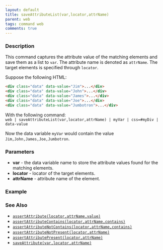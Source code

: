 ```yaml
---
layout: default
title: saveAttributeList(var,locator,attrName)
parent: web
tags: command web
comments: true
---
```


### Description
This command captures the attribute value of the matching elements and save them as a list to `var`. The attribute 
name is denoted as `attrName`. The target elements is specified through `locator`.

Suppose the following HTML:<br/>
```html
<div class="data" data-value="Jim">...</div>
<div class="data" data-value="John">...</div>
<div class="data" data-value="James">...</div>
<div class="data" data-value="Joe">...</div>
<div class="data" data-value="Jumbotron">...</div>
```

With the following command:<br/>
`web | saveAttributeList(var,locator,attrName) | myVar | css=#myDiv | data-value`

Now the data variable `myVar` would contain the value `Jim,John,James,Joe,Jumbotron`.


### Parameters
- **var** - the data variable name to store the attribute values found for the matching elements.
- **locator** - locator of the target elements.
- **attrName** - attribute name of the element.


### Example


### See Also
- [`assertAttribute(locator,attrName,value)`](assertAttribute(locator,attrName,value))
- [`assertAttributeContains(locator,attrName,contains)`](assertAttributeContains(locator,attrName,contains))
- [`assertAttributeNotContains(locator,attrName,contains)`](assertAttributeNotContains(locator,attrName,contains))
- [`assertAttributeNotPresent(locator,attrName)`](assertAttributeNotPresent(locator,attrName))
- [`assertAttributePresent(locator,attrName)`](assertAttributePresent(locator,attrName))
- [`saveAttribute(var,locator,attrName)`](saveAttribute(var,locator,attrName))
